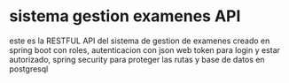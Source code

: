 # sistema gestion examenes API

este es la RESTFUL API del sistema de gestion de examenes creado en spring boot con roles, autenticacion con json web token para login y estar autorizado, 
spring security para proteger las rutas y base de datos en postgresql
